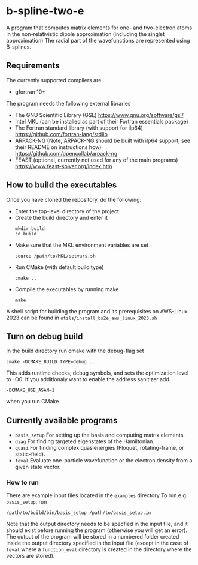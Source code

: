 # b-spline-two-e
A program that computes matrix elements for one- and two-electron atoms in the non-relativistic dipole approximation (including the singlet approximation)
The radial part of the wavefunctions are represented using B-splines.

## Requirements
The currently supported compilers are
- gfortran 10+
  
The program needs the following external libraries
- The GNU Scientific Library (GSL) https://www.gnu.org/software/gsl/
- Intel MKL (can be installed as part of their Fortran essentials package)
- The Fortran standard library (with support for ilp64) https://github.com/fortran-lang/stdlib
- ARPACK-NG (Note, ARPACK-NG should be built with ilp64 support, see their README on instructions how) https://github.com/opencollab/arpack-ng
- FEAST (optional, currently not used for any of the main programs) https://www.feast-solver.org/index.htm

## How to build the executables
Once you have cloned the repository, do the following:
- Enter the top-level directory of the project.
- Create the build directory and enter it
  ```
  mkdir build
  cd build  
  ```
- Make sure that the MKL environment variables are set
  ```
  source /path/to/MKL/setvars.sh
  ```
- Run CMake (with default build type)
  ```
  cmake ..
  ```
- Compile the executables by running make
  ```
  make
  ```

A shell script for building the program and its prerequisites on AWS-Linux 2023 can be found in ```utils/install_bs2e_aws_linux_2023.sh```

## Turn on debug build
In the build directory run cmake with the debug-flag set
```
cmake -DCMAKE_BUILD_TYPE=debug ..
```
This adds runtime checks, debug symbols, and sets the optimization level to -O0.
If you additionaly want to enable the address sanitizer add
```
-DCMAKE_USE_ASAN=1
```
when you run CMake.

## Currently available programs
  - ```basis_setup``` For setting up the basis and computing matrix elements.
  - ```diag``` For finding targeted eigenstates of the Hamiltonian.
  - ```quasi``` For finding complex quasienergies (Floquet, rotating-frame, or static-field).
  - ```feval``` Evaluate one-particle wavefunction or the electron density from a given state vector.

### How to run 
There are example input files located in the ```examples``` directory
To run e.g. ```basis_setup```, run 
```
/path/to/build/bin/basis_setup /path/to/basis_setup.in
```
Note that the output directory needs to be specfied in the input file, and it should exist before running the program (otherwise you will get an error).
The output of the program will be stored in a numbered folder created inside the output directory specified in the input file 
(except in the case of ```feval``` where a ```function_eval``` directory is created in the directory where the vectors are stored).
